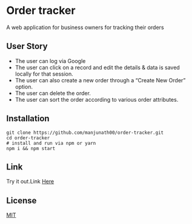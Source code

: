 # Order tracker

A web application for business owners for tracking their orders

## User Story
 
* The user can log via Google
* The user can click on a record and edit the details & data is saved locally for that session.
* The user can also create a new order through a “Create New Order” option. 
* The user can delete the order.
* The user can sort the order according to various order attributes.

## Installation

``` 
git clone https://github.com/manjunath00/order-tracker.git
cd order-tracker
# install and run via npm or yarn
npm i && npm start
```

## Link
Try it out.Link [Here](https://laughing-franklin-0c22d9.netlify.com/)
 
## License
[MIT](https://choosealicense.com/licenses/mit/)